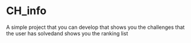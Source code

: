 # CH_info
A simple project that you can develop that shows you the challenges that the user has solvedand shows you the ranking list
